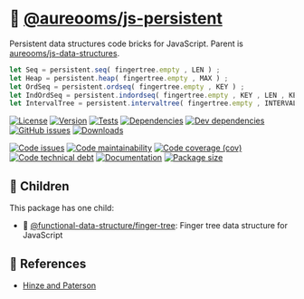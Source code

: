 :evergreen_tree:
[@aureooms/js-persistent](https://make-github-pseudonymous-again.github.io/js-persistent)
==

Persistent data structures code bricks for JavaScript. Parent is [aureooms/js-data-structures](https://github.com/make-github-pseudonymous-again/js-data-structures).

```js
let Seq = persistent.seq( fingertree.empty , LEN ) ;
let Heap = persistent.heap( fingertree.empty , MAX ) ;
let OrdSeq = persistent.ordseq( fingertree.empty , KEY ) ;
let IndOrdSeq = persistent.indordseq( fingertree.empty , KEY , LEN , KEY_LEN ) ;
let IntervalTree = persistent.intervaltree( fingertree.empty , INTERVAL ) ;
```


[![License](https://img.shields.io/github/license/make-github-pseudonymous-again/js-persistent.svg)](https://raw.githubusercontent.com/make-github-pseudonymous-again/js-persistent/main/LICENSE)
[![Version](https://img.shields.io/npm/v/@aureooms/js-persistent.svg)](https://www.npmjs.org/package/@aureooms/js-persistent)
[![Tests](https://img.shields.io/github/workflow/status/make-github-pseudonymous-again/js-persistent/ci:test?event=push&label=tests)](https://github.com/make-github-pseudonymous-again/js-persistent/actions/workflows/ci:test.yml?query=branch:main)
[![Dependencies](https://img.shields.io/david/make-github-pseudonymous-again/js-persistent.svg)](https://david-dm.org/make-github-pseudonymous-again/js-persistent)
[![Dev dependencies](https://img.shields.io/david/dev/make-github-pseudonymous-again/js-persistent.svg)](https://david-dm.org/make-github-pseudonymous-again/js-persistent?type=dev)
[![GitHub issues](https://img.shields.io/github/issues/make-github-pseudonymous-again/js-persistent.svg)](https://github.com/make-github-pseudonymous-again/js-persistent/issues)
[![Downloads](https://img.shields.io/npm/dm/@aureooms/js-persistent.svg)](https://www.npmjs.org/package/@aureooms/js-persistent)

[![Code issues](https://img.shields.io/codeclimate/issues/make-github-pseudonymous-again/js-persistent.svg)](https://codeclimate.com/github/make-github-pseudonymous-again/js-persistent/issues)
[![Code maintainability](https://img.shields.io/codeclimate/maintainability/make-github-pseudonymous-again/js-persistent.svg)](https://codeclimate.com/github/make-github-pseudonymous-again/js-persistent/trends/churn)
[![Code coverage (cov)](https://img.shields.io/codecov/c/gh/make-github-pseudonymous-again/js-persistent/main.svg)](https://codecov.io/gh/make-github-pseudonymous-again/js-persistent)
[![Code technical debt](https://img.shields.io/codeclimate/tech-debt/make-github-pseudonymous-again/js-persistent.svg)](https://codeclimate.com/github/make-github-pseudonymous-again/js-persistent/trends/technical_debt)
[![Documentation](https://make-github-pseudonymous-again.github.io/js-persistent/badge.svg)](https://make-github-pseudonymous-again.github.io/js-persistent/source.html)
[![Package size](https://img.shields.io/bundlephobia/minzip/@aureooms/js-persistent)](https://bundlephobia.com/result?p=@aureooms/js-persistent)


## :baby: Children

This package has one child:

  - :cactus: [@functional-data-structure/finger-tree](https://github.com/make-github-pseudonymous-again/js-fingertree): Finger tree data structure for JavaScript


## :scroll: References

  - [Hinze and Paterson](http://staff.city.ac.uk/~ross/papers/FingerTree.pdf)

